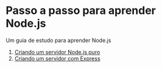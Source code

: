 # Passo a passo para aprender Node.js

Um guia de estudo para aprender Node.js

1. [Criando um servidor Node.js puro](https://github.com/rodrigozan/nodejs-passo-a-passo/tree/servidor-node-puro)
2. [Criando um servidor com Express](https://github.com/rodrigozan/nodejs-passo-a-passo/tree/servidor-node-express)
